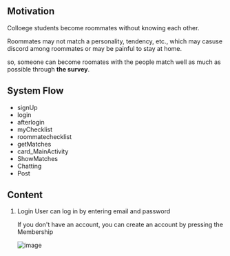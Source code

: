 ## Motivation

Colloege students become roommates without knowing each other.

Roommates may not match a personality, tendency, etc., which may casuse discord among roommates or may be painful to stay at home.

so, someone can become roomates with the people match well as much as possible through **the survey**.



## System Flow

* signUp
* login
* afterlogin
* myChecklist
* roommatechecklist
* getMatches
* card_MainActivity
* ShowMatches
* Chatting
* Post

## Content

1. Login
   User can log in by entering email and password
   
   If you don't have an account, you can create an account by pressing the Membership
   
   ![image](https://user-images.githubusercontent.com/84308922/173223945-77e05445-1c52-4ad7-a552-9f179d7e42e8.png)


